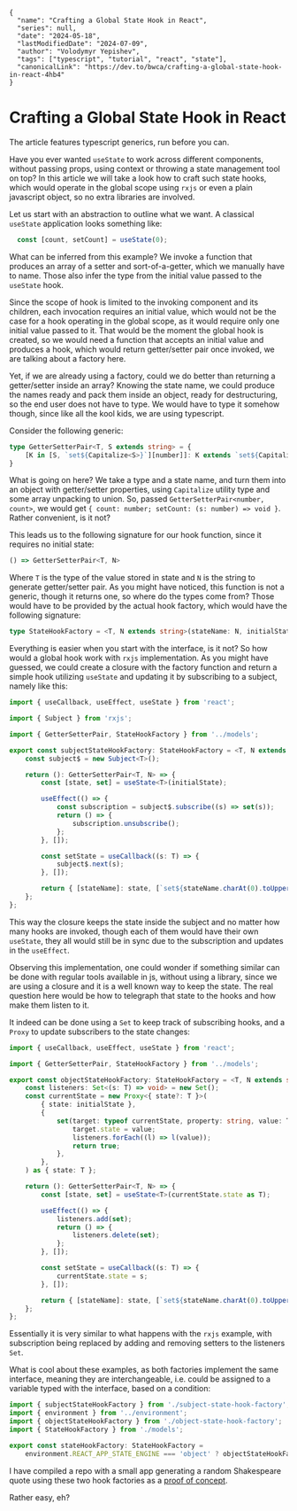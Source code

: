 ```ic-metadata
{
  "name": "Crafting a Global State Hook in React",
  "series": null,
  "date": "2024-05-18",
  "lastModifiedDate": "2024-07-09",
  "author": "Volodymyr Yepishev",
  "tags": ["typescript", "tutorial", "react", "state"],
  "canonicalLink": "https://dev.to/bwca/crafting-a-global-state-hook-in-react-4hb4"
}
```

# Crafting a Global State Hook in React

The article features typescript generics, run before you can.

Have you ever wanted `useState` to work across different components, without passing props, using context or throwing a state management tool on top? In this article we will take a look how to craft such state hooks, which would operate in the global scope using `rxjs` or even a plain javascript object, so no extra libraries are involved.

Let us start with an abstraction to outline what we want. A classical `useState` application looks something like:
```typescript
  const [count, setCount] = useState(0);
```

What can be inferred from this example? We invoke a function that produces an array of a setter and sort-of-a-getter, which we manually have to name. Those also infer the type from the initial value passed to the `useState` hook. 

Since the scope of hook is limited to the invoking component and its children, each invocation requires an initial value, which would not be the case for a hook operating in the global scope, as it would require only one initial value passed to it. That would be the moment the global hook is created, so we would need a function that accepts an initial value and produces a hook, which would return getter/setter pair once invoked, we are talking about a factory here.

Yet, if we are already using a factory, could we do better than returning a getter/setter inside an array? Knowing the state name, we could produce the names ready and pack them inside an object, ready for destructuring, so the end user does not have to type. We would have to type it somehow though, since like all the kool kids, we are using typescript.

Consider the following generic:
```typescript
type GetterSetterPair<T, S extends string> = {
    [K in [S, `set${Capitalize<S>}`][number]]: K extends `set${Capitalize<S>}` ? (s: T) => void : T;
}
```

What is going on here? We take a type and a state name, and turn them into an object with getter/setter properties, using `Capitalize` utility type and some array unpacking to union. So, passed `GetterSetterPair<number, count>`, we would get `{ count: number; setCount: (s: number) => void }`. Rather convenient, is it not?

This leads us to the following signature for our hook function, since it requires no initial state:
```typescript
() => GetterSetterPair<T, N>
```

Where `T` is the type of the value stored in state and `N` is the string to generate getter/setter pair. As you might have noticed, this function is not a generic, though it returns one, so where do the types come from? Those would have to be provided by the actual hook factory, which would have the following signature:

```typescript
type StateHookFactory = <T, N extends string>(stateName: N, initialState: T) => () => GetterSetterPair<T, N>;
```

Everything is easier when you start with the interface, is it not? So how would a global hook work with `rxjs` implementation. As you might have guessed, we could create a closure with the factory function and return a simple hook utilizing `useState` and updating it by subscribing to a subject, namely like this:

```typescript
import { useCallback, useEffect, useState } from 'react';

import { Subject } from 'rxjs';

import { GetterSetterPair, StateHookFactory } from '../models';

export const subjectStateHookFactory: StateHookFactory = <T, N extends string>(stateName: N, initialState: T) => {
    const subject$ = new Subject<T>();

    return (): GetterSetterPair<T, N> => {
        const [state, set] = useState<T>(initialState);

        useEffect(() => {
            const subscription = subject$.subscribe((s) => set(s));
            return () => {
                subscription.unsubscribe();
            };
        }, []);

        const setState = useCallback((s: T) => {
            subject$.next(s);
        }, []);

        return { [stateName]: state, [`set${stateName.charAt(0).toUpperCase()}${stateName.slice(1)}`]: setState } as GetterSetterPair<T, N>;
    };
};
```

This way the closure keeps the state inside the subject and no matter how many hooks are invoked, though each of them would have their own `useState`, they all would still be in sync due to the subscription and updates in the `useEffect`.

Observing this implementation, one could wonder if something similar can be done with regular tools available in js, without using a library, since we are using a closure and it is a well known way to keep the state. The real question here would be how to telegraph that state to the hooks and how make them listen to it.

It indeed can be done using a `Set` to keep track of subscribing hooks, and a `Proxy` to update subscribers to the state changes:

```typescript
import { useCallback, useEffect, useState } from 'react';

import { GetterSetterPair, StateHookFactory } from '../models';

export const objectStateHookFactory: StateHookFactory = <T, N extends string>(stateName: N, initialState: T) => {
    const listeners: Set<(s: T) => void> = new Set();
    const currentState = new Proxy<{ state?: T }>(
        { state: initialState },
        {
            set(target: typeof currentState, property: string, value: T) {
                target.state = value;
                listeners.forEach((l) => l(value));
                return true;
            },
        },
    ) as { state: T };

    return (): GetterSetterPair<T, N> => {
        const [state, set] = useState<T>(currentState.state as T);

        useEffect(() => {
            listeners.add(set);
            return () => {
                listeners.delete(set);
            };
        }, []);

        const setState = useCallback((s: T) => {
            currentState.state = s;
        }, []);

        return { [stateName]: state, [`set${stateName.charAt(0).toUpperCase()}${stateName.slice(1)}`]: setState } as GetterSetterPair<T, N>;
    };
};
```

Essentially it is very similar to what happens with the `rxjs` example, with subscription being replaced by adding and removing setters to the listeners `Set`.

What is cool about these examples, as both factories implement the same interface, meaning they are interchangeable, i.e. could be assigned to a variable typed with the interface, based on a condition:

```typescript
import { subjectStateHookFactory } from './subject-state-hook-factory';
import { environment } from '../environment';
import { objectStateHookFactory } from './object-state-hook-factory';
import { StateHookFactory } from './models';

export const stateHookFactory: StateHookFactory =
    environment.REACT_APP_STATE_ENGINE === 'object' ? objectStateHookFactory : subjectStateHookFactory;
```

I have compiled a repo with a small app generating a random Shakespeare quote using these two hook factories as a [proof of concept](https://github.com/Bwca/demo_crafting-a-global-state-hook-in-react).

Rather easy, eh?
